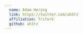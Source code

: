 ```yaml
---
  name: Adam Herzog
  link: https://twitter.com/ah3rz
  affiliation: Trifork 
  github: ah3rz
---
```

